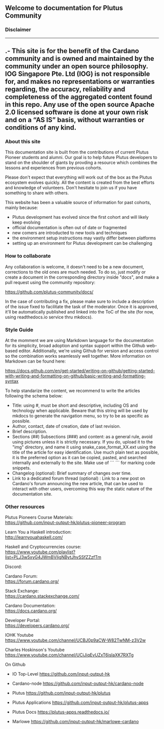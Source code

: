 
## Welcome to documentation for Plutus Community 

### Disclaimer

---
**.-**
This site is for the benefit of the Cardano community and is owned and maintained by the community under an open source philosophy. IOG Singapore Pte. Ltd (IOG) is not responsible for, and makes no representations or warranties regarding, the accuracy, reliability and completeness of the aggregated content found in this repo. Any use of the open source Apache 2.0 licensed software is done at your own risk and on a “AS IS” basis, without warranties or conditions of any kind. 
---

### About this site

This documentation site is built from the contributions of current Plutus Pioneer students and alumni. Our goal is to help future Plutus developers to stand on the shoulder of giants by provding a resource which combines the lessons and experiences from previous cohorts.

Please don't expect that everything will work out of the box as the Plutus ecosystem evolves quickly. All the content is created from the best efforts and knowledge of volunteers. Don't hesitate to join us if you have something to share with others.

This website has been a valuable source of information for past cohorts, mainly because:

-   Plutus development has evolved since the first cohort and will likely keep evolving
-   official documentation is often out of date or fragmented
-   new comers are introducted to new tools and techniques
-   the environment setup instructions may vastly differ between platforms
-   setting up an environment for Plutus development can be challenging

### How to collaborate

Any collaboration is welcome, it doesn't need to be a new document, corrections to the old ones are much needed. To do so, just modify or create a document in the corresponding directory inside "docs", and make a pull request using the community repository:

<https://github.com/plutus-community/docs/>

In the case of contributing a fix, please make sure to include a description of the issue fixed to facilitate the task of the moderator. Once it is approved, it'll be automatically published and linked into the ToC of the site (for now, using readthedocs.io service thru mkdocs).

### Style Guide

At the momment we are using Markdown language for the documentation for its simplicity, broad adoption and syntax support within the Github web-based editor. Additionally, we're using Github for version and access control so the combination works seamlessly well together. More information on Markdown can be found here:

<https://docs.github.com/en/get-started/writing-on-github/getting-started-with-writing-and-formatting-on-github/basic-writing-and-formatting-syntax>

To help standarize the content, we recommend to write the articles following the schema below:

-   Title: using #, must be short and descriptive, including OS and technology when applicable. Beware that this string will be used by mkdocs to generate the navigation menu, so try to be as specific as possible.
-   Author, contact, date of creation, date of last revision.
-   Brief description.
-   Sections (##) Subsections (###) and content: as a general rule, avoid using pictures unless it is strictly necessary. If you do, upload it to the "img" directory, and name it using snake_case_format_XX.ext using the title of the article for easy identification. Use much plain text as possible, it is the preferred option as it can be copied, pasted, and searched internally and externally to the site. Make use of \``` \``` for marking code snippets.
-   Changelog (optional): Brief summary of changes over time.
-   Link to a dedicated forum thread (optional) : Link to a new post on Cardano's forum announcing the new article, that can be used to interact with other users, overcoming this way the static nature of the documentation site.

### Other resources

Plutus Pioneers Course Materials:  
<https://github.com/input-output-hk/plutus-pioneer-program>

Learn You a Haskell introduction:  
<http://learnyouahaskell.com/>

Haskell and Cryptocurrencies course:  
<https://www.youtube.com/playlist?list=PLJ3w5xyG4JWmBVIigNBytJhvSSfZZzfTm>

Discord:

Cardano Forum:  
<https://forum.cardano.org/>

Stack Exchange:  
<https://cardano.stackexchange.com/>

Cardano Documentation:  
<https://docs.cardano.org/>

Developer Portal:  
<https://developers.cardano.org/>

IOHK Youtube  
<https://www.youtube.com/channel/UCBJ0p9aCW-W82TwNM-z3V2w>

Charles Hoskinson's Youtube  
<https://www.youtube.com/channel/UCiJiqEvUZxT6isIaXK7RXTg>

On Github

-   IO Top-Level <https://github.com/input-output-hk>

-   Cardano-node <https://github.com/input-output-hk/cardano-node>

-   Plutus <https://github.com/input-output-hk/plutus>

-   Plutus Applications <https://github.com/input-output-hk/plutus-apps>

-   Plutus Docs <https://plutus-apps.readthedocs.io/>

-   Marlowe <https://github.com/input-output-hk/marlowe-cardano>
